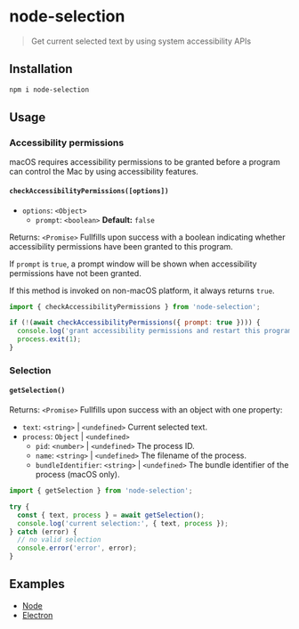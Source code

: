 # node-selection

> Get current selected text by using system accessibility APIs

## Installation

```sh
npm i node-selection
```

## Usage

### Accessibility permissions

macOS requires accessibility permissions to be granted before a program
can control the Mac by using accessibility features.

#### `checkAccessibilityPermissions([options])`

- `options`: `<Object>`
  - `prompt`: `<boolean>` **Default:** `false`

Returns: `<Promise>` Fullfills upon success with a boolean indicating
whether accessibility permissions have been granted to this program.

If `prompt` is `true`, a prompt window will be shown when accessibility
permissions have not been granted.

If this method is invoked on non-macOS platform, it always returns `true`.

```js
import { checkAccessibilityPermissions } from 'node-selection';

if (!(await checkAccessibilityPermissions({ prompt: true }))) {
  console.log('grant accessibility permissions and restart this program');
  process.exit(1);
}
```

### Selection

#### `getSelection()`

Returns: `<Promise>` Fullfills upon success with an object with one property:

- `text`: `<string>` | `<undefined>` Current selected text.
- `process`: `Object` | `<undefined>`
  - `pid`: `<number>` | `<undefined>` The process ID.
  - `name`: `<string>` | `<undefined>` The filename of the process.
  - `bundleIdentifier`: `<string>` | `<undefined>` The bundle identifier of the process (macOS only).

```js
import { getSelection } from 'node-selection';

try {
  const { text, process } = await getSelection();
  console.log('current selection:', { text, process });
} catch (error) {
  // no valid selection
  console.error('error', error);
}
```

## Examples

- [Node](example/node-example)
- [Electron](example/electron-example)
